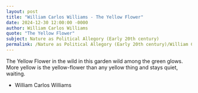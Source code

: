 ```yaml
---
layout: post
title: "William Carlos Williams - The Yellow Flower"
date: 2024-12-30 12:00:00 -0000
author: William Carlos Williams
quote: "The Yellow Flower"
subject: Nature as Political Allegory (Early 20th century)
permalink: /Nature as Political Allegory (Early 20th century)/William Carlos Williams/William Carlos Williams - The Yellow Flower
---
```


The Yellow Flower
    in the wild
in this garden
    wild among the green
    glows.
More yellow is the yellow-flower
than any yellow thing
    and stays quiet, waiting.


- William Carlos Williams
